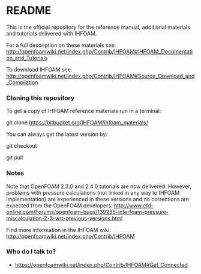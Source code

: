 # README #

This is the official repository for the reference manual, additional materials and tutorials delivered with IHFOAM.

For a full description on these materials see:
http://openfoamwiki.net/index.php/Contrib/IHFOAM#IHFOAM_Documentation_and_Tutorials

To download IHFOAM see:
http://openfoamwiki.net/index.php/Contrib/IHFOAM#Source_Download_and_Compilation

### Cloning this repository ###

To get a copy of IHFOAM reference materials run in a terminal:

git clone https://bitbucket.org/IHFOAM/ihfoam_materials/

You can always get the latest version by:

git checkout

git pull

### Notes ###

Note that OpenFOAM 2.3.0 and 2.4.0 tutorials are now delivered. However, problems with pressure calculations (not linked in any way to IHFOAM implementation) are experienced in these versions and no corrections are expected from the OpenFOAM developers: http://www.cfd-online.com/Forums/openfoam-bugs/139286-interfoam-pressure-miscalculation-2-3-wrt-previous-versions.html

Find more information in the IHFOAM wiki:
http://openfoamwiki.net/index.php/Contrib/IHFOAM

### Who do I talk to? ###

* https://openfoamwiki.net/index.php/Contrib/IHFOAM#Get_Connected